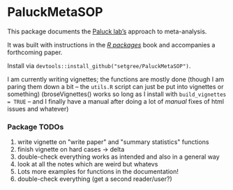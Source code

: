 
<!-- README.md is generated from README.Rmd. Please edit that file -->

# PaluckMetaSOP

<!-- badges: start -->
<!-- badges: end -->

This package documents the [Paluck lab’s](http://www.betsylevypaluck.com/)
approach to meta-analysis.

It was built with instructions in the [*R
packages*](https://r-pkgs.org/) book and accompanies a forthcoming
paper.

Install via `devtools::install_github("setgree/PaluckMetaSOP")`.

I am currently writing vignettes; the functions are mostly done (though
I am paring them down a bit – the `utils.R` script can just be put into
vignettes or something) (broseVignettes() works so long as I install
with `build_vignettes = TRUE` – and I finally have a manual after doing
a lot of *manual* fixes of html issues and whatever)

### Package TODOs
1. write vignette on "write paper" and "summary statistics" functions
2. finish vignette on hard cases -> delta
3. double-check everything works as intended and also in a general way
4. look at all the notes which are weird but whatevs
5. Lots more examples for functions in the documentation! 
6. double-check everything (get a second reader/user?)

